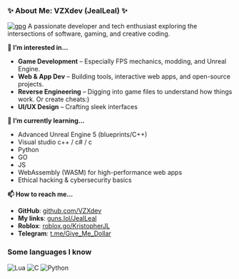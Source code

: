 ### **✨ About Me: VZXdev (JealLeal) ✨**  

[![gpg](https://img.shields.io/badge/pgp-D7E6F549DF489AB8-131b1e?style=flat&labelColor=2d3e48&color=131b1e)](https://github.com/VZXdev)
A passionate developer and tech enthusiast exploring the intersections of software, gaming, and creative coding.  

**👀 I’m interested in...**  
- **Game Development** – Especially FPS mechanics, modding, and Unreal Engine.  
- **Web & App Dev** – Building tools, interactive web apps, and open-source projects.  
- **Reverse Engineering** – Digging into game files to understand how things work.  Or create cheats:)
- **UI/UX Design** – Crafting sleek interfaces  

**🌱 I’m currently learning...**  
- Advanced Unreal Engine 5 (blueprints/C++)
- Visual studio c++ / c# / c
- Python
- GO
- JS
- WebAssembly (WASM) for high-performance web apps  
- Ethical hacking & cybersecurity basics  

**📫 How to reach me...**  
- **GitHub**: [github.com/VZXdev](https://github.com/VZXdev)  
- **My links**: [guns.lol/JealLeal](https://guns.lol/JealLeal)  
- **Roblox**: [roblox.go/KristopherJL](https://www.roblox.com/users/189788555/profile)
- **Telegram**: [t.me/Give_Me_Dollar](https://www.t.me/Give_Me_Dollar)


### Some languages I know
![Lua](https://img.shields.io/badge/lua-%232C2D72.svg?style=for-the-badge&logo=lua&logoColor=white) ![C](https://img.shields.io/badge/c-%2300599C.svg?style=for-the-badge&logo=c&logoColor=white) ![Python](https://img.shields.io/badge/Python-%23121011.svg?style=for-the-badge&logo=python&logoColor=white)
